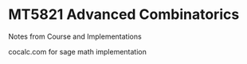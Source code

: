 # MT5821 Advanced Combinatorics
Notes from Course and Implementations

cocalc.com for sage math implementation
